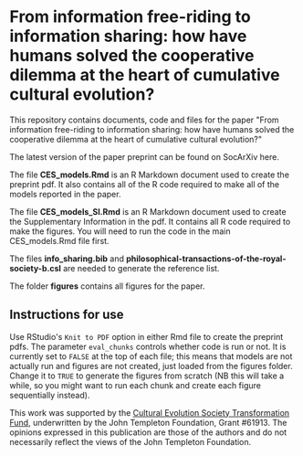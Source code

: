 # From information free-riding to information sharing: how have humans solved the cooperative dilemma at the heart of cumulative cultural evolution?

This repository contains documents, code and files for the paper "From information free-riding to information sharing: how have humans solved the cooperative dilemma at the heart of cumulative cultural evolution?"

The latest version of the paper preprint can be found on SocArXiv here.

The file **CES_models.Rmd** is an R Markdown document used to create the preprint pdf. It also contains all of the R code required to make all of the models reported in the paper. 

The file **CES_models_SI.Rmd** is an R Markdown document used to create the Supplementary Information in the pdf. It contains all R code required to make the figures. You will need to run the code in the main CES_models.Rmd file first.

The files **info_sharing.bib** and **philosophical-transactions-of-the-royal-society-b.csl** are needed to generate the reference list.

The folder **figures** contains all figures for the paper.

## Instructions for use

Use RStudio's `Knit to PDF` option in either Rmd file to create the preprint pdfs. The parameter `eval_chunks` controls whether code is run or not. It is currently set to `FALSE` at the top of each file; this means that models are not actually run and figures are not created, just loaded from the figures folder. Change it to `TRUE` to generate the figures from scratch (NB this will take a while, so you might want to run each chunk and create each figure sequentially instead).

This work was supported by the [Cultural Evolution Society Transformation Fund](https://ces-transformationfund.org/our-projects/cooperation-and-cumulative-culture/), underwritten by the John Templeton Foundation, Grant #61913. The opinions expressed in this publication are those of the authors and do not necessarily reflect the views of the John Templeton Foundation.
